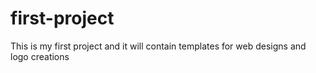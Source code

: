 # first-project
This is my first project and it will contain templates for web designs and logo creations 
